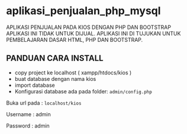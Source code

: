# aplikasi_penjualan_php_mysql

APLIKASI PENJUALAN PADA KIOS DENGAN PHP DAN BOOTSTRAP
APLIKASI INI TIDAK UNTUK DIJUAL.
APLIKASI INI DI TUJUKAN UNTUK PEMBELAJARAN DASAR HTML, PHP DAN BOOTSTRAP.

## PANDUAN CARA INSTALL

- copy project ke localhost ( xampp/htdocs/kios )
- buat database dengan nama kios
- import database
- Konfigurasi database ada pada folder: `admin/config.php`

Buka url pada : `localhost/kios`

Username : admin

Password : admin
